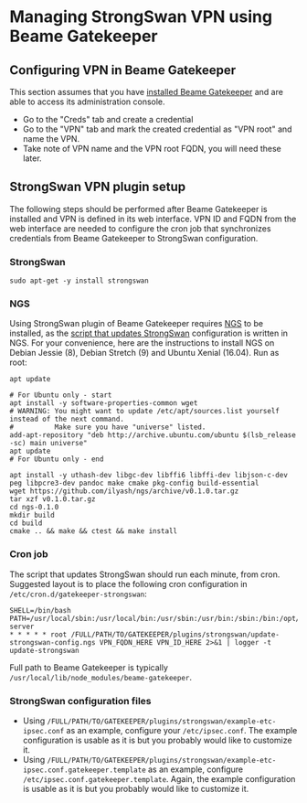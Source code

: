 # Managing StrongSwan VPN using Beame Gatekeeper

## Configuring VPN in Beame Gatekeeper

This section assumes that you have [installed Beame Gatekeeper](../README.md) and are able to access its administration console. 

* Go to the "Creds" tab and create a credential
* Go to the "VPN" tab and mark the created credential as "VPN root" and name the VPN.
* Take note of VPN name and the VPN root FQDN, you will need these later.

## StrongSwan VPN plugin setup

The following steps should be performed after Beame Gatekeeper is installed and VPN is defined in its web interface. VPN ID and FQDN from the web interface are needed to configure the cron job that synchronizes credentials from Beame Gatekeeper to StrongSwan configuration.

### StrongSwan

	sudo apt-get -y install strongswan

### NGS

Using StrongSwan plugin of Beame Gatekeeper requires [NGS](https://github.com/ilyash/ngs) to be installed, as the [script that updates StrongSwan](plugins/strongswan/update-strongswan-config.ngs) configuration is written in NGS. For your convenience, here are the instructions to install NGS on Debian Jessie (8), Debian Stretch (9) and Ubuntu Xenial (16.04). Run as root:

	apt update

	# For Ubuntu only - start
	apt install -y software-properties-common wget
	# WARNING: You might want to update /etc/apt/sources.list yourself instead of the next command.
	#          Make sure you have "universe" listed.
	add-apt-repository "deb http://archive.ubuntu.com/ubuntu $(lsb_release -sc) main universe"
	apt update
	# For Ubuntu only - end

	apt install -y uthash-dev libgc-dev libffi6 libffi-dev libjson-c-dev peg libpcre3-dev pandoc make cmake pkg-config build-essential
	wget https://github.com/ilyash/ngs/archive/v0.1.0.tar.gz
	tar xzf v0.1.0.tar.gz
	cd ngs-0.1.0
	mkdir build
	cd build
	cmake .. && make && ctest && make install

### Cron job

The script that updates StrongSwan should run each minute, from cron. Suggested layout is to place the following cron configuration in `/etc/cron.d/gatekeeper-strongswan`:

	SHELL=/bin/bash
	PATH=/usr/local/sbin:/usr/local/bin:/usr/sbin:/usr/bin:/sbin:/bin:/opt/beame/insta-server
	* * * * * root /FULL/PATH/TO/GATEKEEPER/plugins/strongswan/update-strongswan-config.ngs VPN_FQDN_HERE VPN_ID_HERE 2>&1 | logger -t update-strongswan

Full path to Beame Gatekeeper is typically `/usr/local/lib/node_modules/beame-gatekeeper`.

### StrongSwan configuration files

* Using `/FULL/PATH/TO/GATEKEEPER/plugins/strongswan/example-etc-ipsec.conf` as an example, configure your `/etc/ipsec.conf`. The example configuration is usable as it is but you probably would like to customize it.  
* Using `/FULL/PATH/TO/GATEKEEPER/plugins/strongswan/example-etc-ipsec.conf.gatekeeper.template` as an example, configure `/etc/ipsec.conf.gatekeeper.template`. Again, the example configuration is usable as it is but you probably would like to customize it.

